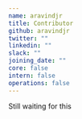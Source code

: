 ```yaml
---
name: aravindjr
title: Contributor
github: aravindjr
twitter: ""
linkedin: ""
slack: ""
joining_date: ""
core: false
intern: false
operations: false
---
```


Still waiting for this
